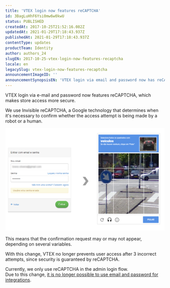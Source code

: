 ```yaml
---
title: 'VTEX login now features reCAPTCHA'
id: 3BagLuHhF6Ysi0mw6w0kwU
status: PUBLISHED
createdAt: 2017-10-25T21:52:16.082Z
updatedAt: 2021-01-29T17:18:43.937Z
publishedAt: 2021-01-29T17:18:43.937Z
contentType: updates
productTeam: Identity
author: authors_24
slugEN: 2017-10-25-vtex-login-now-features-recaptcha
locale: en
legacySlug: vtex-login-now-features-recaptcha
announcementImageID: ''
announcementSynopsisEN: 'VTEX login via email and password now has reCAPTCHA'
---
```


VTEX login via e-mail and password now features reCAPTCHA, which makes store access more secure.

We use Invisible reCAPTCHA, a Google technology that determines when it's necessary to confirm whether the access attempt is being made by a robot or a human.

![reCAPTCHA](https://raw.githubusercontent.com/vtexdocs/help-center-content/refs/heads/main/docs/en/announcements/2017-10-25-vtex-login-now-features-recaptcha_1.png)

This means that the confirmation request may or may not appear, depending on several variables.

With this change, VTEX no longer prevents user access after 3 incorrect attempts, since security is guaranteed by reCAPTCHA.

<div class="alert alert-info">Currently, we only use reCAPTCHA in the admin login flow.</div>

<div class="alert alert-warning">
Due to this change, <a href="https://help.vtex.com/en/announcements/integrations-with-vtex-apis-now-need-token-authentication--7AdnXDH7AkYmuEUmmis8Es">it is no longer possible to use email and password for integrations</a>.</div>
